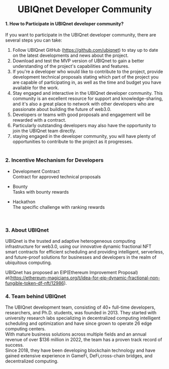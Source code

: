 # <center>UBIQnet Developer Community
####  1. How to Participate in UBIQnet developer community?
If you want to participate in the UBIQnet developer community, there are several steps
you can take:<br/>
 1) Follow UBIQnet GitHub (https://github.com/ubiqnet) to stay up to date on the latest developments and news about the project.<br/>
 2) Download and test the MVP version of UBIQnet to gain a better understanding of the project's capabilities and features.<br/>
 3) If you're a developer who would like to contribute to the project, provide development technical proposals stating which part of the project you are capable of participating in, as well as the time and budget you have available for the work.<br/>
 4) Stay engaged and interactive in the UBIQnet developer community. This community is an excellent resource for support and knowledge-sharing, and it's also a great place to network with other developers who are passionate about building the future of web3.0. <br/>
 5) Developers or teams with good proposals and engagement will be rewarded with a contract.<br/>
 6) Particularly outstanding developers may also have the opportunity to join the UBIQnet team directly.<br/>
 7) staying engaged in the developer community, you will have plenty of opportunities to contribute to the project as it progresses. <br/>
&emsp;
### 2. Incentive Mechanism for Developers
* Development Contract<br/>
Contract for approved technical proposals

* Bounty <br/> 
Tasks with bounty rewards

* Hackathon <br/>
The specific challenge with ranking rewards

&emsp;
### 3. About UBIQnet
UBIQnet is the trusted and adaptive heterogeneous computing infrastructure for web3.0, using our innovative dynamic fractional NFT smart contracts for efficient scheduling and
providing intelligent, serverless, and future-proof solutions for businesses and developers in the realm of ubiquitous computing. <br/>

UBIQnet has proposed an EIP(Ethereum Improvement Proposal) at(https://ethereum-magicians.org/t/idea-for-eip-dynamic-fractional-non-fungible-token-df-nft/12986).
&emsp;
### 4. Team behind UBIQnet
The UBIQnet development team, consisting of 40+ full-time developers, researchers, and Ph.D. students, was founded in 2013. They started with university research labs specializing in decentralized computing intelligent scheduling and optimization and have since grown to operate 26 edge computing centers.<br/>
With mature business solutions across multiple fields and an annual revenue of over $136 million in 2022, the team has a proven track record of success.<br/>
Since 2018, they have been developing blockchain technology and have gained extensive experience in GameFi, DeFi,cross-chain bridges, and decentralized computing.